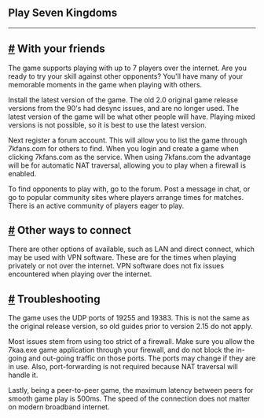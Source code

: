Play Seven Kingdoms
---
---


## [#](#with-your-friends) With your friends
The game supports playing with up to 7 players over the internet. Are you ready to try your skill against other opponents? You'll have many of your memorable moments in the game when playing with others.

Install the latest version of the game. The old 2.0 original game release versions from the 90's had desync issues, and are no longer used. The latest version of the game will be what other people will have. Playing mixed versions is not possible, so it is best to use the latest version.

Next register a forum account. This will allow you to list the game through 7kfans.com for others to find. When you login and create a game when clicking 7kfans.com as the service. When using 7kfans.com the advantage will be for automatic NAT traversal, allowing you to play when a firewall is enabled.

To find opponents to play with, go to the forum. Post a message in chat, or go to popular community sites where players arrange times for matches. There is an active community of players eager to play.

## [#](#other-ways-to-connect) Other ways to connect
There are other options of available, such as LAN and direct connect, which may be used with VPN software. These are for the times when playing privately or not over the internet. VPN software does not fix issues encountered when playing over the internet.

## [#](#troubleshooting) Troubleshooting
The game uses the UDP ports of 19255 and 19383. This is not the same as the original release version, so old guides prior to version 2.15 do not apply.

Most issues stem from using too strict of a firewall. Make sure you allow the 7kaa.exe game application through your firewall, and do not block the in-going and out-going traffic on those ports. The ports may change if they are in use. Also, port-forwarding is not required because NAT traversal will handle it.

Lastly, being a peer-to-peer game, the maximum latency between peers for smooth game play is 500ms. The speed of the connection does not matter on modern broadband internet.
